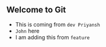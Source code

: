 ## Welcome to Git

- This is coming from `dev Priyansh`
- `John` here
- I am adding this from `feature`